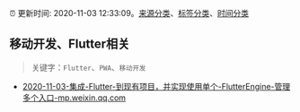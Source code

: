 :alarm_clock: 更新时间: 2020-11-03 12:33:09。[来源分类](../README.md)、[标签分类](../TAGS.md)、[时间分类](../TIMELINE.md)

## 移动开发、Flutter相关


> 关键字：`Flutter`、`PWA`、`移动开发`



- [2020-11-03-集成-Flutter-到现有项目，并实现使用单个-FlutterEngine-管理多个入口-mp.weixin.qq.com](https://blogread.cn/news/go.php?idItem=13862&url=https%3A%2F%2Fmp.weixin.qq.com%2Fs%2F7SUWmY4xfHkyeckKITN1yA%3Fcomefrom%3Dhttps%253A%252F%252Fblogread.cn%252Fnews%252F) 